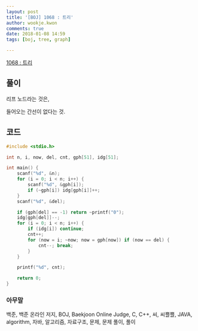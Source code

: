 ```yaml
---
layout: post
title: '[BOJ] 1068 : 트리'
author: wookje.kwon
comments: true
date: 2018-01-08 14:59
tags: [boj, tree, graph]

---
```


[1068 : 트리](https://www.acmicpc.net/problem/1068)

## 풀이

리프 노드라는 것은,

들어오는 간선이 없다는 것.

## 코드

```cpp
#include <stdio.h>

int n, i, now, del, cnt, gph[51], idg[51];

int main() {
	scanf("%d", &n);
	for (i = 0; i < n; i++) {
		scanf("%d", &gph[i]);
		if (~gph[i]) idg[gph[i]]++;
	}
	scanf("%d", &del);

	if (gph[del] == -1) return ~printf("0");
	idg[gph[del]]--;
	for (i = 0; i < n; i++) {
		if (idg[i]) continue;
		cnt++;
		for (now = i; ~now; now = gph[now]) if (now == del) {
			cnt--; break;
		}
	}

	printf("%d", cnt);

	return 0;
}
```

### 아무말  
백준, 백준 온라인 저지, BOJ, Baekjoon Online Judge, C, C++, 씨, 씨쁠쁠, JAVA, algorithm, 자바, 알고리즘, 자료구조, 문제, 문제 풀이, 풀이
